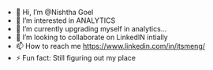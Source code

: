 - 👋 Hi, I’m @Nishtha Goel
- 👀 I’m interested in ANALYTICS
- 🌱 I’m currently upgrading  myself in analytics...
- 💞️ I’m looking to collaborate on LinkedIN intially
- 📫 How to reach me https://www.linkedin.com/in/itsmeng/
- ⚡ Fun fact: Still figuring out my place

<!---
Nishtharke/Nishtharke is a ✨ special ✨ repository because its `README.md` (this file) appears on your GitHub profile.
You can click the Preview link to take a look at your changes.
--->
